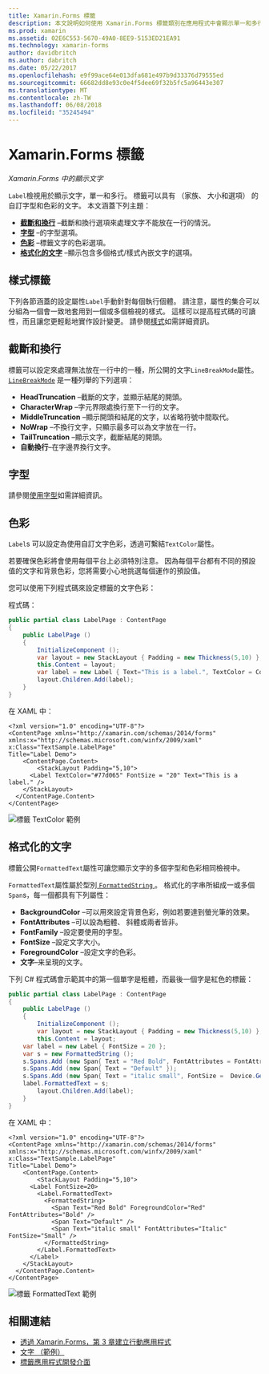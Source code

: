 ```yaml
---
title: Xamarin.Forms 標籤
description: 本文說明如何使用 Xamarin.Forms 標籤類別在應用程式中會顯示單一和多行文字。
ms.prod: xamarin
ms.assetid: 02E6C553-5670-49A0-8EE9-5153ED21EA91
ms.technology: xamarin-forms
author: davidbritch
ms.author: dabritch
ms.date: 05/22/2017
ms.openlocfilehash: e9f99ace64e013dfa681e497b9d33376d79555ed
ms.sourcegitcommit: 66682dd8e93c0e4f5dee69f32b5fc5a96443e307
ms.translationtype: MT
ms.contentlocale: zh-TW
ms.lasthandoff: 06/08/2018
ms.locfileid: "35245494"
---
```

# <a name="xamarinforms-label"></a>Xamarin.Forms 標籤

_Xamarin.Forms 中的顯示文字_

`Label`檢視用於顯示文字，單一和多行。 標籤可以具有 （家族、 大小和選項） 的自訂字型和色彩的文字。 本文涵蓋下列主題：

- **[截斷和換行](#Truncation_and_Wrapping)** &ndash;截斷和換行選項來處理文字不能放在一行的情況。
- **[字型](#Font)** &ndash;的字型選項。
- **[色彩](#Color)** &ndash;標籤文字的色彩選項。
- **[格式化的文字](#Formatted_Text)** &ndash;顯示包含多個格式/樣式內嵌文字的選項。

## <a name="styling-label"></a>樣式標籤

下列各節涵蓋的設定屬性`Label`手動針對每個執行個體。 請注意，屬性的集合可以分組為一個會一致地套用到一個或多個檢視的樣式。 這樣可以提高程式碼的可讀性，而且讓您更輕鬆地實作設計變更。 請參閱[樣式](~/xamarin-forms/user-interface/text/styles.md)如需詳細資訊。

<a name="Truncation_and_Wrapping" />

## <a name="truncation-and-wrapping"></a>截斷和換行

標籤可以設定來處理無法放在一行中的一種，所公開的文字`LineBreakMode`屬性。 [`LineBreakMode`](https://developer.xamarin.com/api/type/Xamarin.Forms.LineBreakMode/) 是一種列舉的下列選項：

- **HeadTruncation** &ndash;截斷的文字，並顯示結尾的開頭。
- **CharacterWrap** &ndash;字元界限處換行至下一行的文字。
- **MiddleTruncation** &ndash;顯示開頭和結尾的文字，以省略符號中間取代。
- **NoWrap** &ndash;不換行文字，只顯示最多可以為文字放在一行。
- **TailTruncation** &ndash;顯示文字，截斷結尾的開頭。
- **自動換行**&ndash;在字邊界換行文字。

## <a name="font"></a>字型

請參閱[使用字型](~/xamarin-forms/user-interface/text/fonts.md)如需詳細資訊。

## <a name="color"></a>色彩

`Label`s 可以設定為使用自訂文字色彩，透過可繫結`TextColor`屬性。

若要確保色彩將會使用每個平台上必須特別注意。 因為每個平台都有不同的預設值的文字和背景色彩，您將需要小心地挑選每個運作的預設值。

您可以使用下列程式碼來設定標籤的文字色彩：

程式碼：

```csharp
public partial class LabelPage : ContentPage
{
    public LabelPage ()
    {
        InitializeComponent ();
        var layout = new StackLayout { Padding = new Thickness(5,10) };
        this.Content = layout;
        var label = new Label { Text="This is a label.", TextColor = Color.FromHex("#77d065"), FontSize = 20 };
        layout.Children.Add(label);
    }
}
```

在 XAML 中：

```xaml
<?xml version="1.0" encoding="UTF-8"?>
<ContentPage xmlns="http://xamarin.com/schemas/2014/forms"
xmlns:x="http://schemas.microsoft.com/winfx/2009/xaml"
x:Class="TextSample.LabelPage"
Title="Label Demo">
    <ContentPage.Content>
        <StackLayout Padding="5,10">
      <Label TextColor="#77d065" FontSize = "20" Text="This is a label." />
    </StackLayout>
  </ContentPage.Content>
</ContentPage>
```

![](label-images/textcolor.png "標籤 TextColor 範例")

<a name="Formatted_Text" />

## <a name="formatted-text"></a>格式化的文字

標籤公開`FormattedText`屬性可讓您顯示文字的多個字型和色彩相同檢視中。

`FormattedText`屬性屬於型別[ `FormattedString` ](https://developer.xamarin.com/api/type/Xamarin.Forms.FormattedString/)。 格式化的字串所組成一或多個`Span`s，每一個都具有下列屬性：

- **BackgroundColor** &ndash;可以用來設定背景色彩，例如若要達到螢光筆的效果。
- **FontAttributes** &ndash;可以設為粗體、 斜體或兩者皆非。
- **FontFamily** &ndash;設定要使用的字型。
- **FontSize** &ndash;設定文字大小。
- **ForegroundColor** &ndash;設定文字的色彩。
- **文字**&ndash;来呈現的文字。

下列 C# 程式碼會示範其中的第一個單字是粗體，而最後一個字是紅色的標籤：

```csharp
public partial class LabelPage : ContentPage
{
    public LabelPage ()
    {
        InitializeComponent ();
        var layout = new StackLayout { Padding = new Thickness(5,10) };
        this.Content = layout;
    var label = new Label { FontSize = 20 };
    var s = new FormattedString ();
    s.Spans.Add (new Span{ Text = "Red Bold", FontAttributes = FontAttributes.Bold });
    s.Spans.Add (new Span{ Text = "Default" });
    s.Spans.Add (new Span{ Text = "italic small", FontSize =  Device.GetNamedSize(NamedSize.Small, typeof(Label)), FontAttributes = FontAttributes.Italic});
    label.FormattedText = s;
        layout.Children.Add(label);
    }
}
```

在 XAML 中：

```xaml
<?xml version="1.0" encoding="UTF-8"?>
<ContentPage xmlns="http://xamarin.com/schemas/2014/forms"
xmlns:x="http://schemas.microsoft.com/winfx/2009/xaml"
x:Class="TextSample.LabelPage"
Title="Label Demo">
    <ContentPage.Content>
        <StackLayout Padding="5,10">
      <Label FontSize=20>
        <Label.FormattedText>
          <FormattedString>
            <Span Text="Red Bold" ForegroundColor="Red" FontAttributes="Bold" />
            <Span Text="Default" />
            <Span Text="italic small" FontAttributes="Italic" FontSize="Small" />
          </FormattedString>
        </Label.FormattedText>
      </Label>
    </StackLayout>
  </ContentPage.Content>
</ContentPage>
```

![](label-images/formattedtext.png "標籤 FormattedText 範例")


## <a name="related-links"></a>相關連結

- [透過 Xamarin.Forms，第 3 章建立行動應用程式](https://developer.xamarin.com/r/xamarin-forms/book/chapter03.pdf)
- [文字 （範例）](https://developer.xamarin.com/samples/xamarin-forms/UserInterface/Text)
- [標籤應用程式開發介面](https://developer.xamarin.com/api/type/Xamarin.Forms.Label/)
